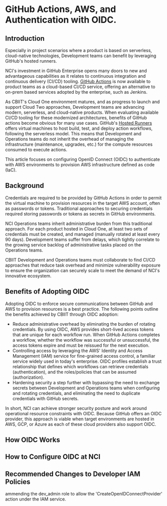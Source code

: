 # GitHub Actions, AWS, and Authentication with OIDC.

## Introduction

Especially in project scenarios where a product is based on serverless, cloud-native technologies, Development teams can benefit by leveraging GitHub's hosted runners.

NCI's investment in GitHub Enterprise opens many doors to new and advantageous capabilities as it relates to continuous integration and continuous delivery (CI/CD) tooling. [GitHub Actions](https://github.com/features/actions) is now available to product teams as a cloud-based CI/CD service, offering an alternative to on-prem based services adopted by the enterprise, such as Jenkins.

As CBIIT's Cloud One environment matures, and as progress to launch and support Cloud Two approaches, Development teams are advancing modern, serverless, and cloud-native products. When evaluating available CI/CD tooling for these modernized architectures, benefits of GitHub actions become obvious for many use cases. GitHub's [Hosted Runners](https://docs.github.com/en/actions/using-github-hosted-runners/about-github-hosted-runners) offers virtual machines to host build, test, and deploy action workflows, following the serverless model. This means that Development and Operations teams do not inherit the overhead of managing the infrastructure (maintenance, upgrades, etc.) for the compute resources consumed to execute actions.

This article focuses on configuring OpenID Connect (OIDC) to authenticate with AWS environments to provision AWS infrastructure defined as code (IaC).

## Background

Credentials are required to be provided by GitHub Actions in order to permit the virtual machine to provision resources in the target AWS account, often as passwords or tokens. Traditional approaches to securing credentials required storing passwords or tokens as secrets in GitHub environments.

NCI Operations teams inherit administrative burden from this traditional approach. For each product hosted in Cloud One, at least two sets of credentials must be created, and managed (manually rotated at least every 90 days). Development teams suffer from delays, which tightly correlate to the growing service backlog of administrative tasks placed on the Operations teams.

CBIIT Development and Operations teams must collaborate to find CI/CD approaches that reduce task overhead and minimize vulnerability exposure to ensure the organization can securely scale to meet the demand of NCI's innovative ecosystem.

## Benefits of Adopting OIDC

Adopting OIDC to enforce secure communications between GitHub and AWS to provision resources is a best practice. The following points outline the benefits achieved by CBIIT through OIDC adoption:

- Reduce administrative overhead by eliminating the burden of rotating credentials. By using OIDC, AWS provides short-lived access tokens that are unique for each workflow run. When GitHub Actions completes a workflow, whether the workflow was successful or unsuccessful, the access tokens expire and must be reissued for the next execution.
- Controlling access by leveraging the AWS' Identity and Access Management (IAM) service for fine-grained access control, a familiar service widely used in today's enterprise. OIDC profiles establish a trust relationship that defines which workflows can retrieve credentials (authentication), and the roles/policies that can be assumed (authorization).
- Hardening security a step further with bypassing the need to exchange secrets between Development and Operations teams when configuring and rotating credentials, and eliminating the need to duplicate credentials with GitHub secrets.

In short, NCI can achieve stronger security posture and work around operational resource constraints with OIDC. Because GitHub offers an OIDC provider, this approach is viable when target environments are hosted in AWS, GCP, or Azure as each of these cloud providers also support OIDC.

## How OIDC Works

## How to Configure OIDC at NCI

## Recommended Changes to Developer IAM Policies

ammending the dev_admin role to allow the 'CreateOpenIDConnectProvider' action under the IAM service. 
